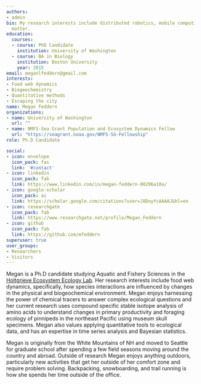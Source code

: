 ```yaml
---
authors:
- admin
bio: My research interests include distributed robotics, mobile computing and programmable
  matter.
education:
  courses:
  - course: PhD Candidate
    institution: University of Washington
  - course: BA in Biology
    institution: Boston University
    year: 2015
email: meganlfeddern@gmail.com
interests:
- Food web dynamics
- Biogeochemistry
- Quantitative methods
- Escaping the city
name: Megan Feddern
organizations:
- name: University of Washington
  url: ""
- name: NMFS-Sea Grant Population and Ecosystem Dynamics Fellow
  url: "https://seagrant.noaa.gov/NMFS-SG-Fellowship"
role: Ph.D Candidate

social:
- icon: envelope
  icon_pack: fas
  link: '#contact'
- icon: linkedin
  icon_pack: fab
  link: https://www.linkedin.com/in/megan-feddern-80206a10a/
- icon: google-scholar
  icon_pack: ai
  link: https://scholar.google.com/citations?user=J8DoyYcAAAAJ&hl=en
- icon: researchgate
  icon_pack: fab
  link: https://www.researchgate.net/profile/Megan_Feddern
- icon: github
  icon_pack: fab
  link: https://github.com/mfeddern
superuser: true
user_groups:
- Researchers
- Visitors
---
```


Megan is a Ph.D candidate studying Aquatic and Fishery Sciences in the  </a> <a href="http://holtgrievelab.uw.edu/"> Holtgrieve Ecosystem Ecology Lab</a>. Her research interests include food web dynamics, specifically, how species interactions are influenced by changes in the physical and biogeochemical environment. Megan enjoys harnessing the power of chemical tracers to answer complex ecological questions and her current research uses compound specific stable isotope analysis of amino acids to understand changes in primary productivity and foraging ecology of pinnipeds in the northeast Pacific using museum skull specimens. Megan also values applying quantitative tools to ecological data, and has an expertise in time series analysis and Bayesian statistics.

Megan is originally from the White Mountains of NH and moved to Seattle for graduate school after spending a few field seasons moving around the country and abroad. Outside of research Megan enjoys anything outdoors, particularly new activities that get her outside of her comfort zone and require problem solving. Backpacking, snowboarding, and trail running is how she spends her time outside of the office. 
